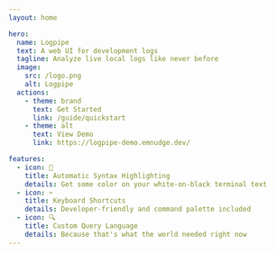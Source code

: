 ```yaml
---
layout: home

hero:
  name: Logpipe
  text: A web UI for development logs
  tagline: Analyze live local logs like never before
  image:
    src: /logo.png
    alt: Logpipe
  actions:
    - theme: brand
      text: Get Started
      link: /guide/quickstart
    - theme: alt
      text: View Demo
      link: https://logpipe-demo.emnudge.dev/

features:
  - icon: 🌈
    title: Automatic Syntax Highlighting
    details: Get some color on your white-on-black terminal text
  - icon: ✂️
    title: Keyboard Shortcuts
    details: Developer-friendly and command palette included
  - icon: 🔍
    title: Custom Query Language
    details: Because that's what the world needed right now
---
```



<style>
:root {
  --vp-home-hero-name-color: transparent;
  --vp-home-hero-name-background: -webkit-linear-gradient(120deg, #c477b7 30%, #ed0000);

  --vp-home-hero-image-background-image: linear-gradient(-45deg, #fe34e1 50%, #ffbb47 50%);
  --vp-home-hero-image-filter: blur(44px);
}

@media (min-width: 640px) {
  :root {
    --vp-home-hero-image-filter: blur(56px);
  }
}

@media (min-width: 960px) {
  :root {
    --vp-home-hero-image-filter: blur(68px);
  }
}
</style>
